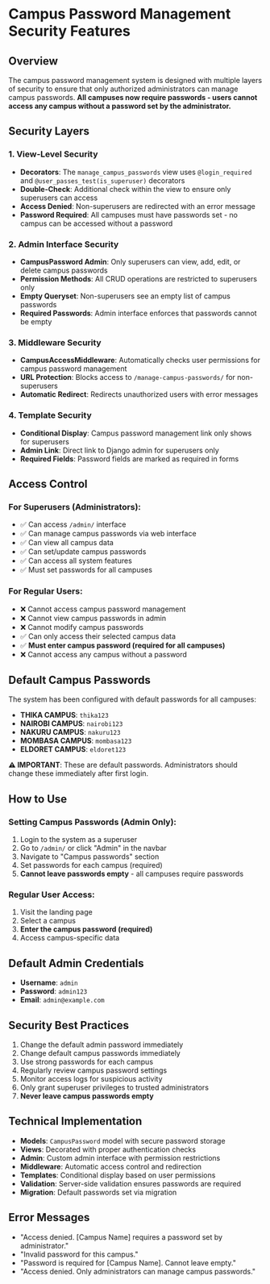 # Campus Password Management Security Features

## Overview
The campus password management system is designed with multiple layers of security to ensure that only authorized administrators can manage campus passwords. **All campuses now require passwords - users cannot access any campus without a password set by the administrator.**

## Security Layers

### 1. View-Level Security
- **Decorators**: The `manage_campus_passwords` view uses `@login_required` and `@user_passes_test(is_superuser)` decorators
- **Double-Check**: Additional check within the view to ensure only superusers can access
- **Access Denied**: Non-superusers are redirected with an error message
- **Password Required**: All campuses must have passwords set - no campus can be accessed without a password

### 2. Admin Interface Security
- **CampusPassword Admin**: Only superusers can view, add, edit, or delete campus passwords
- **Permission Methods**: All CRUD operations are restricted to superusers only
- **Empty Queryset**: Non-superusers see an empty list of campus passwords
- **Required Passwords**: Admin interface enforces that passwords cannot be empty

### 3. Middleware Security
- **CampusAccessMiddleware**: Automatically checks user permissions for campus password management
- **URL Protection**: Blocks access to `/manage-campus-passwords/` for non-superusers
- **Automatic Redirect**: Redirects unauthorized users with error messages

### 4. Template Security
- **Conditional Display**: Campus password management link only shows for superusers
- **Admin Link**: Direct link to Django admin for superusers only
- **Required Fields**: Password fields are marked as required in forms

## Access Control

### For Superusers (Administrators):
- ✅ Can access `/admin/` interface
- ✅ Can manage campus passwords via web interface
- ✅ Can view all campus data
- ✅ Can set/update campus passwords
- ✅ Can access all system features
- ✅ Must set passwords for all campuses

### For Regular Users:
- ❌ Cannot access campus password management
- ❌ Cannot view campus passwords in admin
- ❌ Cannot modify campus passwords
- ✅ Can only access their selected campus data
- ✅ **Must enter campus password (required for all campuses)**
- ❌ Cannot access any campus without a password

## Default Campus Passwords
The system has been configured with default passwords for all campuses:

- **THIKA CAMPUS**: `thika123`
- **NAIROBI CAMPUS**: `nairobi123`
- **NAKURU CAMPUS**: `nakuru123`
- **MOMBASA CAMPUS**: `mombasa123`
- **ELDORET CAMPUS**: `eldoret123`

**⚠️ IMPORTANT**: These are default passwords. Administrators should change these immediately after first login.

## How to Use

### Setting Campus Passwords (Admin Only):
1. Login to the system as a superuser
2. Go to `/admin/` or click "Admin" in the navbar
3. Navigate to "Campus passwords" section
4. Set passwords for each campus (required)
5. **Cannot leave passwords empty** - all campuses require passwords

### Regular User Access:
1. Visit the landing page
2. Select a campus
3. **Enter the campus password (required)**
4. Access campus-specific data

## Default Admin Credentials
- **Username**: `admin`
- **Password**: `admin123`
- **Email**: `admin@example.com`

## Security Best Practices
1. Change the default admin password immediately
2. Change default campus passwords immediately
3. Use strong passwords for each campus
4. Regularly review campus password settings
5. Monitor access logs for suspicious activity
6. Only grant superuser privileges to trusted administrators
7. **Never leave campus passwords empty**

## Technical Implementation
- **Models**: `CampusPassword` model with secure password storage
- **Views**: Decorated with proper authentication checks
- **Admin**: Custom admin interface with permission restrictions
- **Middleware**: Automatic access control and redirection
- **Templates**: Conditional display based on user permissions
- **Validation**: Server-side validation ensures passwords are required
- **Migration**: Default passwords set via migration

## Error Messages
- "Access denied. [Campus Name] requires a password set by administrator."
- "Invalid password for this campus."
- "Password is required for [Campus Name]. Cannot leave empty."
- "Access denied. Only administrators can manage campus passwords." 